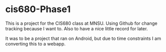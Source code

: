 # cis680-Phase1

This is a project for the CIS680 class at MNSU. Using Github for change tracking because I want to. Also to have a nice little record for later.

It was to be a project that ran on Android, but due to time constraints I am converting this to a webapp.
